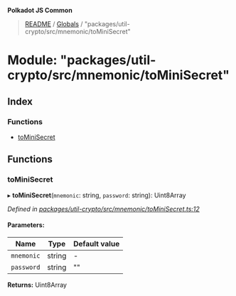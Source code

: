 **Polkadot JS Common**

> [README](../README.md) / [Globals](../globals.md) / "packages/util-crypto/src/mnemonic/toMiniSecret"

# Module: "packages/util-crypto/src/mnemonic/toMiniSecret"

## Index

### Functions

* [toMiniSecret](_packages_util_crypto_src_mnemonic_tominisecret_.md#tominisecret)

## Functions

### toMiniSecret

▸ **toMiniSecret**(`mnemonic`: string, `password`: string): Uint8Array

*Defined in [packages/util-crypto/src/mnemonic/toMiniSecret.ts:12](https://github.com/polkadot-js/common/blob/975103fd/packages/util-crypto/src/mnemonic/toMiniSecret.ts#L12)*

#### Parameters:

Name | Type | Default value |
------ | ------ | ------ |
`mnemonic` | string | - |
`password` | string | "" |

**Returns:** Uint8Array
